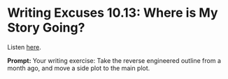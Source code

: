 # Writing Excuses 10.13: Where is My Story Going? 

Listen [here](http://www.writingexcuses.com/2015/03/29/writing-excuses-10-13-where-is-my-story-going-2/). 

**Prompt:** Your writing exercise: Take the reverse engineered outline from a month ago, and move a side plot to the main plot.